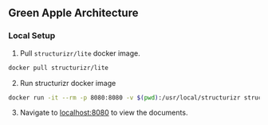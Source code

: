 ## Green Apple Architecture

### Local Setup
1. Pull `structurizr/lite` docker image. 
```sh 
docker pull structurizr/lite
```
2. Run structurizr docker image
```sh 
docker run -it --rm -p 8080:8080 -v $(pwd):/usr/local/structurizr structurizr/lite
```
3. Navigate to [localhost:8080](http://localhost:8080) to view the documents. 
